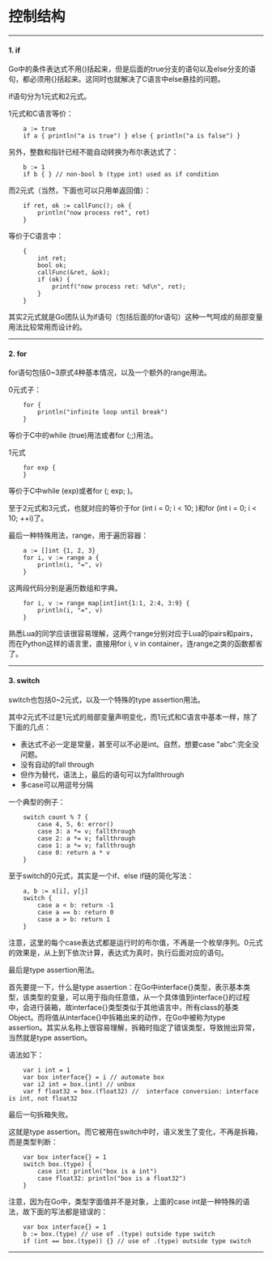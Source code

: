 # 控制结构
***
#### 1. if
Go中的条件表达式不用()括起来，但是后面的true分支的语句以及else分支的语句，都必须用{}括起来。这同时也就解决了C语言中else悬挂的问题。

if语句分为1元式和2元式。

1元式和C语言等价：

        a := true
        if a { println("a is true") } else { println("a is false") }

另外，整数和指针已经不能自动转换为布尔表达式了：

        b := 1
        if b { } // non-bool b (type int) used as if condition

而2元式（当然，下面也可以只用单返回值）：

        if ret, ok := callFunc(); ok {
            println("now process ret", ret)
        }

等价于C语言中：

        {
            int ret;
            bool ok;
            callFunc(&ret, &ok);
            if (ok) {
                printf("now process ret: %d\n", ret);
            }
        }

其实2元式就是Go团队认为if语句（包括后面的for语句）这种一气呵成的局部变量用法比较常用而设计的。
***
#### 2. for
for语句包括0~3原式4种基本情况，以及一个额外的range用法。

0元式子：

        for {
            println("infinite loop until break")
        }

等价于C中的while (true)用法或者for (;;)用法。

1元式

        for exp {
        }

等价于C中while (exp)或者for (; exp; )。

至于2元式和3元式，也就对应的等价于for (int i = 0; i < 10; )和for (int i = 0; i < 10; ++i)了。

最后一种特殊用法，range，用于遍历容器：

        a := []int {1, 2, 3}
        for i, v := range a {
            println(i, "=", v)
        }

这两段代码分别是遍历数组和字典。

        for i, v := range map[int]int{1:1, 2:4, 3:9} {
            println(i, "=", v)
        }

熟悉Lua的同学应该很容易理解，这两个range分别对应于Lua的ipairs和pairs，而在Python这样的语言里，直接用for i, v in container，连range之类的函数都省了。
***
#### 3. switch
switch也包括0~2元式，以及一个特殊的type assertion用法。

其中2元式不过是1元式的局部变量声明变化，而1元式和C语言中基本一样，除了下面的几点：

+ 表达式不必一定是常量，甚至可以不必是int。自然，想要case "abc":完全没问题。
+ 没有自动的fall through
+ 但作为替代，语法上，最后的语句可以为fallthrough
+ 多case可以用逗号分隔

一个典型的例子：

        switch count % 7 {
            case 4, 5, 6: error()
            case 3: a *= v; fallthrough
            case 2: a *= v; fallthrough
            case 1: a *= v; fallthrough
            case 0: return a * v
        }
        
至于switch的0元式，其实是一个if、else if链的简化写法：

        a, b := x[i], y[j]
        switch {
            case a < b: return -1
            case a == b: return 0
            case a > b: return 1
        }

注意，这里的每个case表达式都是运行时的布尔值，不再是一个枚举序列。0元式的效果是，从上到下依次计算，表达式为真时，执行后面对应的语句。

最后是type assertion用法。

首先要提一下，什么是type assertion：在Go中interface{}类型，表示基本类型，该类型的变量，可以用于指向任意值，从一个具体值到interface{}的过程中，会进行装箱，故interface{}类型类似于其他语言中，所有class的基类Object。而将值从interface{}中拆箱出来的动作，在Go中被称为type assertion。其实从名称上很容易理解，拆箱时指定了错误类型，导致抛出异常，当然就是type assertion。

语法如下：

        var i int = 1
        var box interface{} = i // automate box
        var i2 int = box.(int) // unbox
        var f float32 = box.(float32) //  interface conversion: interface is int, not float32

最后一句拆箱失败。

这就是type assertion。而它被用在switch中时，语义发生了变化，不再是拆箱，而是类型判断：

        var box interface{} = 1
        switch box.(type) {
            case int: println("box is a int")
            case float32: println("box is a float32")
        }

注意，因为在Go中，类型字面值并不是对象，上面的case int是一种特殊的语法，故下面的写法都是错误的：

        var box interface{} = 1
        b := box.(type) // use of .(type) outside type switch
        if (int == box.(type)) {} // use of .(type) outside type switch

***

